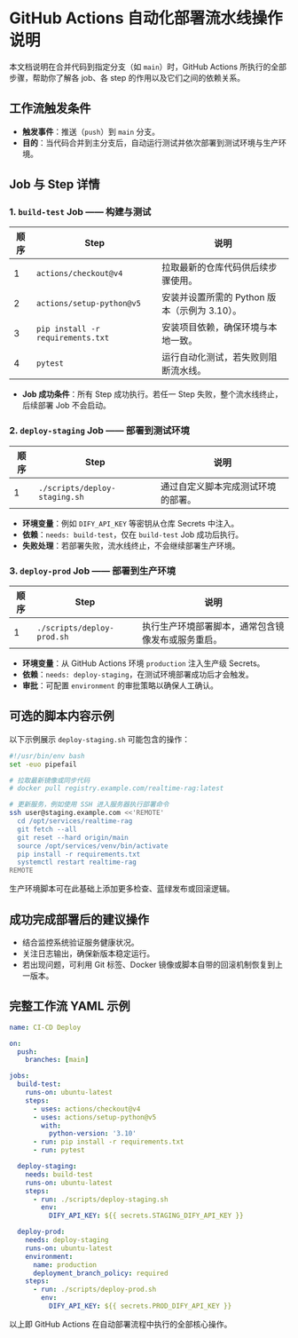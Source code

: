 # GitHub Actions 自动化部署流水线操作说明

本文档说明在合并代码到指定分支（如 `main`）时，GitHub Actions 所执行的全部步骤，帮助你了解各 job、各 step 的作用以及它们之间的依赖关系。

## 工作流触发条件
- **触发事件**：推送（`push`）到 `main` 分支。
- **目的**：当代码合并到主分支后，自动运行测试并依次部署到测试环境与生产环境。

## Job 与 Step 详情

### 1. `build-test` Job —— 构建与测试
| 顺序 | Step | 说明 |
| --- | --- | --- |
| 1 | `actions/checkout@v4` | 拉取最新的仓库代码供后续步骤使用。 |
| 2 | `actions/setup-python@v5` | 安装并设置所需的 Python 版本（示例为 3.10）。 |
| 3 | `pip install -r requirements.txt` | 安装项目依赖，确保环境与本地一致。 |
| 4 | `pytest` | 运行自动化测试，若失败则阻断流水线。 |

- **Job 成功条件**：所有 Step 成功执行。若任一 Step 失败，整个流水线终止，后续部署 Job 不会启动。

### 2. `deploy-staging` Job —— 部署到测试环境
| 顺序 | Step | 说明 |
| --- | --- | --- |
| 1 | `./scripts/deploy-staging.sh` | 通过自定义脚本完成测试环境的部署。 |

- **环境变量**：例如 `DIFY_API_KEY` 等密钥从仓库 Secrets 中注入。
- **依赖**：`needs: build-test`，仅在 `build-test` Job 成功后执行。
- **失败处理**：若部署失败，流水线终止，不会继续部署生产环境。

### 3. `deploy-prod` Job —— 部署到生产环境
| 顺序 | Step | 说明 |
| --- | --- | --- |
| 1 | `./scripts/deploy-prod.sh` | 执行生产环境部署脚本，通常包含镜像发布或服务重启。 |

- **环境变量**：从 GitHub Actions 环境 `production` 注入生产级 Secrets。
- **依赖**：`needs: deploy-staging`，在测试环境部署成功后才会触发。
- **审批**：可配置 `environment` 的审批策略以确保人工确认。

## 可选的脚本内容示例
以下示例展示 `deploy-staging.sh` 可能包含的操作：
```bash
#!/usr/bin/env bash
set -euo pipefail

# 拉取最新镜像或同步代码
# docker pull registry.example.com/realtime-rag:latest

# 更新服务，例如使用 SSH 进入服务器执行部署命令
ssh user@staging.example.com <<'REMOTE'
  cd /opt/services/realtime-rag
  git fetch --all
  git reset --hard origin/main
  source /opt/services/venv/bin/activate
  pip install -r requirements.txt
  systemctl restart realtime-rag
REMOTE
```

生产环境脚本可在此基础上添加更多检查、蓝绿发布或回滚逻辑。

## 成功完成部署后的建议操作
- 结合监控系统验证服务健康状况。
- 关注日志输出，确保新版本稳定运行。
- 若出现问题，可利用 Git 标签、Docker 镜像或脚本自带的回滚机制恢复到上一版本。

## 完整工作流 YAML 示例
```yaml
name: CI-CD Deploy

on:
  push:
    branches: [main]

jobs:
  build-test:
    runs-on: ubuntu-latest
    steps:
      - uses: actions/checkout@v4
      - uses: actions/setup-python@v5
        with:
          python-version: '3.10'
      - run: pip install -r requirements.txt
      - run: pytest

  deploy-staging:
    needs: build-test
    runs-on: ubuntu-latest
    steps:
      - run: ./scripts/deploy-staging.sh
        env:
          DIFY_API_KEY: ${{ secrets.STAGING_DIFY_API_KEY }}

  deploy-prod:
    needs: deploy-staging
    runs-on: ubuntu-latest
    environment:
      name: production
      deployment_branch_policy: required
    steps:
      - run: ./scripts/deploy-prod.sh
        env:
          DIFY_API_KEY: ${{ secrets.PROD_DIFY_API_KEY }}
```

以上即 GitHub Actions 在自动部署流程中执行的全部核心操作。

